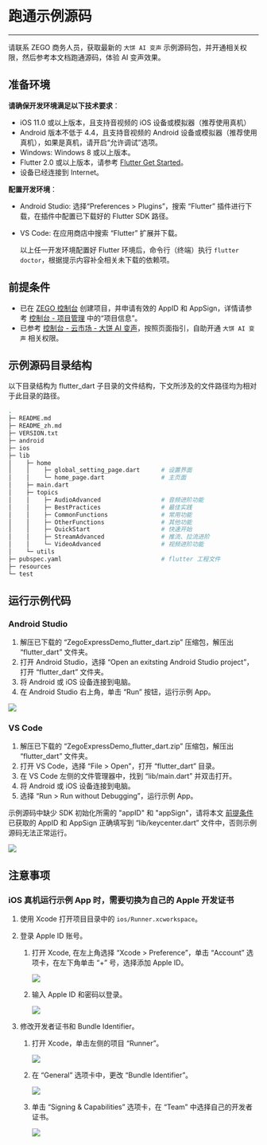 # 跑通示例源码

- - -

<Note title="说明">请联系 ZEGO 商务人员，获取最新的 `大饼 AI 变声` 示例源码包，并开通相关权限，然后参考本文档跑通源码，体验 AI 变声效果。</Note>

## 准备环境

**请确保开发环境满足以下技术要求**：
* iOS 11.0 或以上版本，且支持音视频的 iOS 设备或模拟器（推荐使用真机）
* Android 版本不低于 4.4，且支持音视频的 Android 设备或模拟器（推荐使用真机），如果是真机，请开启“允许调试”选项。
* Windows: Windows 8 或以上版本。
* Flutter 2.0 或以上版本，请参考 [Flutter Get Started](https://flutter.dev/docs/get-started/install)。
* 设备已经连接到 Internet。


**配置开发环境**：

* Android Studio: 选择“Preferences > Plugins”，搜索 “Flutter” 插件进行下载，在插件中配置已下载好的 Flutter SDK 路径。
* VS Code: 在应用商店中搜索 “Flutter” 扩展并下载。

    以上任一开发环境配置好 Flutter 环境后，命令行（终端）执行 `flutter doctor`，根据提示内容补全相关未下载的依赖项。

## 前提条件

- 已在 [ZEGO 控制台](https://console.zego.im) 创建项目，并申请有效的 AppID 和 AppSign，详情请参考 [控制台 - 项目管理](/console/project-info) 中的“项目信息”。
- 已参考 [控制台 - 云市场 - 大饼 AI 变声](/console/cloud-market/dabing-ai-voice-changer)，按照页面指引，自助开通 `大饼 AI 变声` 相关权限。

## 示例源码目录结构

以下目录结构为 flutter_dart 子目录的文件结构，下文所涉及的文件路径均为相对于此目录的路径。

```bash
.
├─ README.md
├─ README_zh.md
├─ VERSION.txt
├─ android
├─ ios
├─ lib
│    ├─ home
│    │    ├─ global_setting_page.dart      # 设置界面
│    │    └─ home_page.dart                # 主页面
│    ├─ main.dart
│    ├─ topics
│    │    ├─ AudioAdvanced                 # 音频进阶功能
│    │    ├─ BestPractices                 # 最佳实践
│    │    ├─ CommonFunctions               # 常用功能
│    │    ├─ OtherFunctions                # 其他功能
│    │    ├─ QuickStart                    # 快速开始
│    │    ├─ StreamAdvanced                # 推流、拉流进阶
│    │    └─ VideoAdvanced                 # 视频进阶功能
│    └─ utils
├─ pubspec.yaml                            # flutter 工程文件
├─ resources
└─ test
```


## 运行示例代码

### Android Studio

1. 解压已下载的 “ZegoExpressDemo_flutter_dart.zip” 压缩包，解压出 “flutter_dart” 文件夹。
2. 打开 Android Studio，选择 “Open an exitsting Android Studio project”，打开 “flutter_dart” 文件夹。
3. 将 Android 或 iOS 设备连接到电脑。
4. 在 Android Studio 右上角，单击 “Run” 按钮，运行示例 App。
<Frame width="512" height="auto" caption=""><img src="https://doc-media.zego.im/sdk-doc/Pics/Flutter/ZegoExpressEngine/flutter-run-android-studio.png" /></Frame>

### VS Code

1. 解压已下载的 “ZegoExpressDemo_flutter_dart.zip” 压缩包，解压出 “flutter_dart” 文件夹。
2. 打开 VS Code，选择 “File > Open”，打开 “flutter_dart” 目录。
3. 在 VS Code 左侧的文件管理器中，找到 “lib/main.dart” 并双击打开。
4. 将 Android 或 iOS 设备连接到电脑。
5. 选择 “Run > Run without Debugging”，运行示例 App。

<Warning title="注意">示例源码中缺少 SDK 初始化所需的 "appID" 和 "appSign"，请将本文 [前提条件](#前提条件) 已获取的 AppID 和 AppSign 正确填写到 “lib/keycenter.dart” 文件中，否则示例源码无法正常运行。  </Warning>

<Frame width="512" height="auto" caption=""><img src="https://doc-media.zego.im/sdk-doc/Pics/QuickStart/sample_code/sample_code_flutter.png" /></Frame>

## 注意事项

### iOS 真机运行示例 App 时，需要切换为自己的 Apple 开发证书

1. 使用 Xcode 打开项目目录中的 `ios/Runner.xcworkspace`。
2. 登录 Apple ID 账号。
    1. 打开 Xcode, 在左上角选择 “Xcode > Preference”，单击 “Account” 选项卡，在左下角单击 “+” 号，选择添加 Apple ID。

        <Frame width="512" height="auto" caption=""><img src="https://doc-media.zego.im/sdk-doc/Pics/iOS/ZegoExpressEngine/Common/xcode-account.png" /></Frame>

    2. 输入 Apple ID 和密码以登录。

        <Frame width="512" height="auto" caption=""><img src="https://doc-media.zego.im/sdk-doc/Pics/iOS/ZegoExpressEngine/Common/xcode-login-apple-id.png" /></Frame>

3. 修改开发者证书和 Bundle Identifier。

    1. 打开 Xcode，单击左侧的项目 “Runner”。

        <Frame width="512" height="auto" caption=""><img src="https://doc-media.zego.im/sdk-doc/Pics/Flutter/ZegoExpressEngine/flutter-xcode-select-project.png" /></Frame>

    2. 在 “General” 选项卡中，更改 “Bundle Identifier”。

        <Frame width="512" height="auto" caption=""><img src="https://doc-media.zego.im/sdk-doc/Pics/Flutter/ZegoExpressEngine/flutter-xcode-bundle-identifier.png" /></Frame>

    3. 单击 “Signing & Capabilities” 选项卡，在 “Team” 中选择自己的开发者证书。

        <Frame width="512" height="auto" caption=""><img src="https://doc-media.zego.im/sdk-doc/Pics/Flutter/ZegoExpressEngine/flutter-xcode-team-signing.png" /></Frame>

